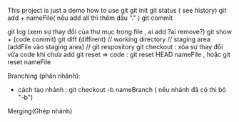This project is just a demo how to use git
git init
git status ( see history)
git add + nameFile( nếu add all thì thêm dấu "." )
git commit

git log (xem sự thay đổi của thư mục trong file , ai add ?ai remove?)
git show + (code commit)
git diff (diffirent)
// working directory
// staging area (addFile vào staging area)
// git respository
git checkout : xóa sự thay đổi vừa code khi chưa add
git reset => code : git reset HEAD nameFile , hoặc git reset nameFile

Branching (phân nhánh):

- cách tạo nhánh : git checkout -b nameBranch ( nếu nhánh đã có thì bỏ "-b")

Merging(Ghép nhánh)
